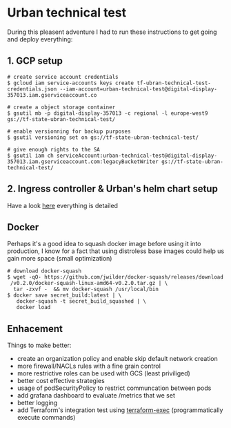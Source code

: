 # Urban technical test

During this pleasent adventure I had to run these instructions to get going
and deploy everything:

## 1. GCP setup

```shell
# create service account credentials
$ gcloud iam service-accounts keys create tf-ubran-technical-test-credentials.json --iam-account=urban-technical-test@digital-display-357013.iam.gserviceaccount.co

# create a object storage container
$ gsutil mb -p digital-display-357013 -c regional -l europe-west9 gs://tf-state-ubran-technical-test/

# enable versionning for backup purposes
$ gsutil versioning set on gs://tf-state-ubran-technical-test/

# give enough rights to the SA
$ gsutil iam ch serviceAccount:urban-technical-test@digital-display-357013.iam.gserviceaccount.com:legacyBucketWriter gs://tf-state-ubran-technical-test/
```

## 2. Ingress controller & Urban's helm chart setup

Have a look [here](iac/kubernetes/README.md) everything is detailed

## Docker

Perhaps it's a good idea to squash docker image before using it into production, I know for a fact
that using distroless base images could help us gain more space (small optimization)

```shell
# download docker-squash
$ wget -qO- https://github.com/jwilder/docker-squash/releases/download
 /v0.2.0/docker-squash-linux-amd64-v0.2.0.tar.gz | \
  tar -zxvf -  && mv docker-squash /usr/local/bin
$ docker save secret_build:latest | \
   docker-squash -t secret_build_squashed | \
   docker load
```

## Enhacement

Things to make better:

- create an organization policy and enable skip default network creation
- more firewall/NACLs rules with a fine grain control
- more restrictive roles can be used with GCS (least priviliged)
- better cost effective strategies
- usage of podSecurityPolicy to restrict communcation between pods
- add grafana dashboard to evaluate /metrics that we set
- better logging
- add Terraform's integration test using [terraform-exec](https://github.com/hashicorp/terraform-exec) (programmatically execute commands)
